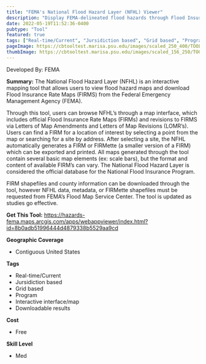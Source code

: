 ```yaml
---
title: "FEMA's National Flood Hazard Layer (NFHL) Viewer"
description: "Display FEMA-delineated flood hazards through Flood Insurance Rate Maps (FIRMs) and revisions to FIRMS via Letters of Map Amendments and Letters of Map Revisions (LOMRs)"
date: 2022-05-19T11:52:36-0400
pubtype: "Tool"
featured: true
tags: ["Real-time/Current", "Jursidiction based", "Grid based", "Program", "Interactive interface/map", "Downloadable results"]
pageImage: https://cbtooltest.marisa.psu.edu/images/scaled_250_400/TOOLID_51.0_ScreenCapture-1.png
thumbImage: https://cbtooltest.marisa.psu.edu/images/scaled_156_250/TOOLID_51.0_ScreenCapture-1.png
---
```

Developed By: FEMA

**Summary:** The National Flood Hazard Layer (NFHL) is an interactive mapping tool that allows users to view flood hazard maps and download Flood Insurance Rate Maps (FIRMS) from the Federal Emergency Management Agency (FEMA).

Through this tool, users can browse NFHL’s through a map interface, which includes official Flood Insurance Rate Maps (FIRMs) and revisions to FIRMS via Letters of Map Amendments and Letters of Map Revisions (LOMR’s). Users can find a FIRM for a location of interest by selecting a point from the map or searching for a site by address. After selecting a site, the NFHL automatically generates a FIRM or FIRMette (a smaller version of a FIRM) which can be exported and printed. All maps generated through the tool contain several basic map elements (ex: scale bars), but the format and content of available FIRM’s can vary. The National Flood Hazard Layer is considered the official database for the National Flood Insurance Program. 

FIRM shapefiles and county information can be downloaded through the tool, however NFHL data, metadata, or FIRMette shapefiles must be requested from FEMA’s Flood Map Service Center. The tool is updated as studies go effective.

__**Get This Tool:**__ https://hazards-fema.maps.arcgis.com/apps/webappviewer/index.html?id=8b0adb51996444d4879338b5529aa9cd

__**Geographic Coverage**__
- Contiguous United States

__**Tags**__
-  Real-time/Current
-  Jursidiction based
-  Grid based
-  Program
-  Interactive interface/map
-  Downloadable results

__**Cost**__
- Free

__**Skill Level**__
- Med
